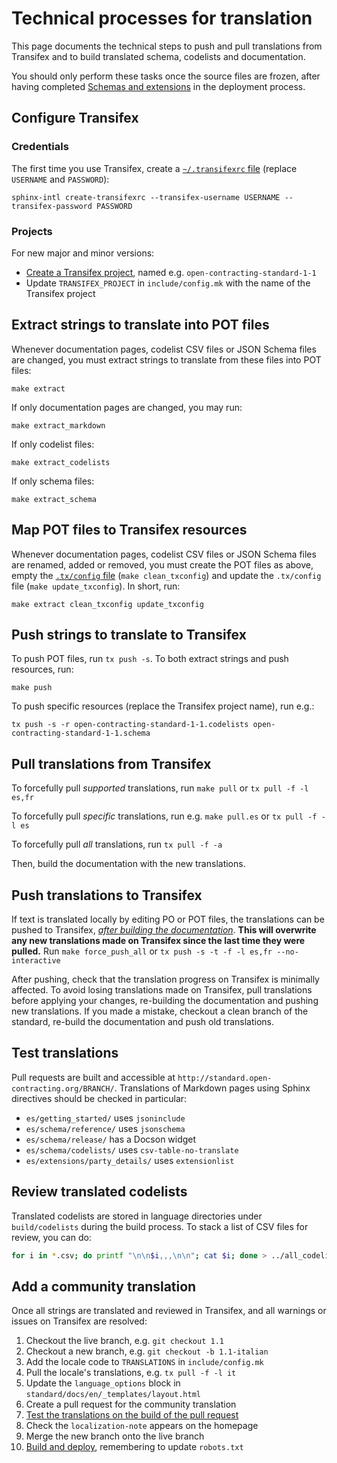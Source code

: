 # Technical processes for translation

This page documents the technical steps to push and pull translations from Transifex and to build translated schema, codelists and documentation.

You should only perform these tasks once the source files are frozen, after having completed [Schemas and extensions](../../technical/deployment#schemas-and-extensions) in the deployment process.

## Configure Transifex

### Credentials

The first time you use Transifex, create a [`~/.transifexrc` file](https://docs.transifex.com/client/client-configuration#~/-transifexrc) (replace `USERNAME` and `PASSWORD`):

```shell
sphinx-intl create-transifexrc --transifex-username USERNAME --transifex-password PASSWORD
```

### Projects

For new major and minor versions:

* [Create a Transifex project](https://www.transifex.com/OpenDataServices/), named e.g. `open-contracting-standard-1-1`
* Update `TRANSIFEX_PROJECT` in `include/config.mk` with the name of the Transifex project

## Extract strings to translate into POT files

Whenever documentation pages, codelist CSV files or JSON Schema files are changed, you must extract strings to translate from these files into POT files:

```shell
make extract
```

If only documentation pages are changed, you may run:

```shell
make extract_markdown
```

If only codelist files:

```shell
make extract_codelists
```

If only schema files:

```shell
make extract_schema
```

## Map POT files to Transifex resources

Whenever documentation pages, codelist CSV files or JSON Schema files are renamed, added or removed, you must create the POT files as above, empty the [`.tx/config` file](https://docs.transifex.com/client/client-configuration#-tx/config) (`make clean_txconfig`) and update the `.tx/config` file (`make update_txconfig`). In short, run:

```shell
make extract clean_txconfig update_txconfig
```

## Push strings to translate to Transifex

To push POT files, run `tx push -s`. To both extract strings and push resources, run:

```shell
make push
```

To push specific resources (replace the Transifex project name), run e.g.:

```shell
tx push -s -r open-contracting-standard-1-1.codelists open-contracting-standard-1-1.schema
```

## Pull translations from Transifex

To forcefully pull *supported* translations, run `make pull` or `tx pull -f -l es,fr`

To forcefully pull *specific* translations, run e.g. `make pull.es` or `tx pull -f -l es`

To forcefully pull *all* translations, run `tx pull -f -a`

Then, build the documentation with the new translations.

## Push translations to Transifex

If text is translated locally by editing PO or POT files, the translations can be pushed to Transifex, [*after building the documentation*](../technical/build). **This will overwrite any new translations made on Transifex since the last time they were pulled.** Run `make force_push_all` or `tx push -s -t -f -l es,fr --no-interactive`

After pushing, check that the translation progress on Transifex is minimally affected. To avoid losing translations made on Transifex, pull translations before applying your changes, re-building the documentation and pushing new translations. If you made a mistake, checkout a clean branch of the standard, re-build the documentation and push old translations.

## Test translations

Pull requests are built and accessible at `http://standard.open-contracting.org/BRANCH/`. Translations of Markdown pages using Sphinx directives should be checked in particular:

* `es/getting_started/` uses `jsoninclude`
* `es/schema/reference/` uses `jsonschema`
* `es/schema/release/` has a Docson widget
* `es/schema/codelists/` uses `csv-table-no-translate`
* `es/extensions/party_details/` uses `extensionlist`

## Review translated codelists

Translated codelists are stored in language directories under `build/codelists` during the build process. To stack a list of CSV files for review, you can do:

```bash
for i in *.csv; do printf "\n\n$i,,,\n\n"; cat $i; done > ../all_codelists.csv
```

## Add a community translation

Once all strings are translated and reviewed in Transifex, and all warnings or issues on Transifex are resolved:

1. Checkout the live branch, e.g. `git checkout 1.1`
1. Checkout a new branch, e.g. `git checkout -b 1.1-italian`
1. Add the locale code to `TRANSLATIONS` in `include/config.mk`
1. Pull the locale's translations, e.g. `tx pull -f -l it`
1. Update the `language_options` block in `standard/docs/en/_templates/layout.html`
1. Create a pull request for the community translation
1. [Test the translations on the build of the pull request](#test-translations)
1. Check the `localization-note` appears on the homepage
1. Merge the new branch onto the live branch
1. [Build and deploy](../../technical/deployment#build-and-deploy), remembering to update `robots.txt`
